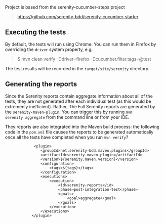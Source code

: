 Project is based from the serenity-cucumber-steps project 
 > https://github.com/serenity-bdd/serenity-cucumber-starter
## Executing the tests

By default, the tests will run using Chrome. You can run them in Firefox by overriding the `driver` system property, e.g.

> $ mvn clean verify -Ddriver=firefox -Dcucumber.filter.tags=@test


The test results will be recorded in the `target/site/serenity` directory.

## Generating the reports
Since the Serenity reports contain aggregate information about all of the tests, they are not generated after each individual test (as this would be extremenly inefficient). Rather, The Full Serenity reports are generated by the `serenity-maven-plugin`. You can trigger this by running `mvn serenity:aggregate` from the command line or from your IDE.

They reports are also integrated into the Maven build process: the following code in the `pom.xml` file causes the reports to be generated automatically once all the tests have completed when you run `mvn verify`?

```
             <plugin>
                <groupId>net.serenity-bdd.maven.plugins</groupId>
                <artifactId>serenity-maven-plugin</artifactId>
                <version>${serenity.maven.version}</version>
                <configuration>
                    <tags>${tags}</tags>
                </configuration>
                <executions>
                    <execution>
                        <id>serenity-reports</id>
                        <phase>post-integration-test</phase>
                        <goals>
                            <goal>aggregate</goal>
                        </goals>
                    </execution>
                </executions>
            </plugin>
```
